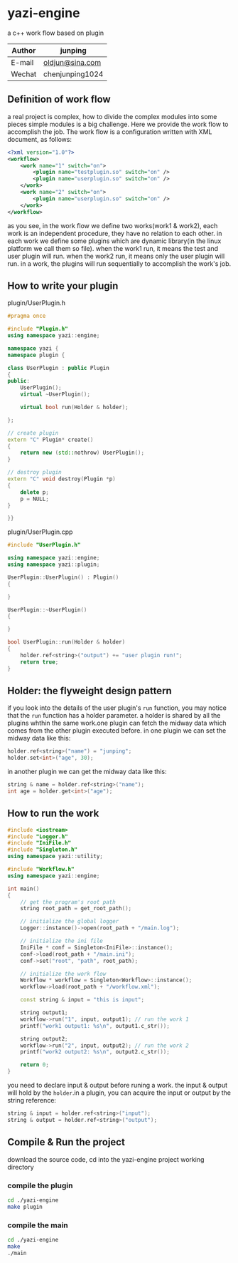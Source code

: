 # yazi-engine
a c++ work flow based on plugin

|Author|junping|
|---|---|
|E-mail|oldjun@sina.com|
|Wechat|chenjunping1024|

## Definition of work flow
a real project is complex, how to divide the complex modules into some pieces simple modules is a big challenge. Here we provide the work flow to accomplish the job. The work flow is a configuration written with XML document, as follows:
```xml
<?xml version="1.0"?>
<workflow>
    <work name="1" switch="on">
        <plugin name="testplugin.so" switch="on" />
        <plugin name="userplugin.so" switch="on" />
    </work>
    <work name="2" switch="on">
        <plugin name="userplugin.so" switch="on" />
    </work>
</workflow>
```
as you see, in the work flow we define two works(work1 & work2), each work is an independent procedure, they have no relation to each other.
in each work we define some plugins which are dynamic library(in the linux platform we call them so file). when the work1 run, it means the test and user plugin will run. when the work2 run, it means only the user plugin will run. in a work, the plugins will run sequentially to accomplish the work's job.

## How to write your plugin
plugin/UserPlugin.h
```c++
#pragma once

#include "Plugin.h"
using namespace yazi::engine;

namespace yazi {
namespace plugin {

class UserPlugin : public Plugin
{
public:
    UserPlugin();
    virtual ~UserPlugin();

    virtual bool run(Holder & holder);

};

// create plugin
extern "C" Plugin* create()
{
    return new (std::nothrow) UserPlugin();
}

// destroy plugin
extern "C" void destroy(Plugin *p)
{
    delete p;
    p = NULL;
}

}}
```
plugin/UserPlugin.cpp
```c++
#include "UserPlugin.h"

using namespace yazi::engine;
using namespace yazi::plugin;

UserPlugin::UserPlugin() : Plugin()
{

}

UserPlugin::~UserPlugin()
{

}

bool UserPlugin::run(Holder & holder)
{
    holder.ref<string>("output") += "user plugin run!";
    return true;
}
```
## Holder: the flyweight design pattern
if you look into the details of the user plugin's `run` function, you may notice that the `run` function has a holder parameter. a holder is shared by all the plugins whthin the same work.one plugin can fetch the midway data which comes from the other plugin executed before.
in one plugin we can set the midway data like this:
```c++
holder.ref<string>("name") = "junping";
holder.set<int>("age", 30);
```
in another plugin we can get the midway data like this:
```c++
string & name = holder.ref<string>("name");
int age = holder.get<int>("age");
```
## How to run the work
```c++
#include <iostream>
#include "Logger.h"
#include "IniFile.h"
#include "Singleton.h"
using namespace yazi::utility;

#include "Workflow.h"
using namespace yazi::engine;

int main()
{
    // get the program's root path
    string root_path = get_root_path();

    // initialize the global logger
    Logger::instance()->open(root_path + "/main.log");

    // initialize the ini file
    IniFile * conf = Singleton<IniFile>::instance();
    conf->load(root_path + "/main.ini");
    conf->set("root", "path", root_path);

    // initialize the work flow
    Workflow * workflow = Singleton<Workflow>::instance();
    workflow->load(root_path + "/workflow.xml");

    const string & input = "this is input";

    string output1;
    workflow->run("1", input, output1); // run the work 1
    printf("work1 output1: %s\n", output1.c_str());

    string output2;
    workflow->run("2", input, output2); // run the work 2
    printf("work2 output2: %s\n", output2.c_str());

    return 0;
}
```
you need to declare input & output before runing a work. the input & output will hold by the `holder`.in a plugin, you can acquire the input or output by the string reference:
```c++
string & input = holder.ref<string>("input");
string & output = holder.ref<string>("output");
```

## Compile & Run the project
download the source code, cd into the yazi-engine project working directory
### compile the plugin
```bash
cd ./yazi-engine
make plugin
```
### compile the main
```bash
cd ./yazi-engine
make
./main
```
